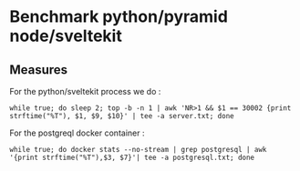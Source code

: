 # Benchmark python/pyramid node/sveltekit

## Measures

For the python/sveltekit process we do : 

```
while true; do sleep 2; top -b -n 1 | awk 'NR>1 && $1 == 30002 {print strftime("%T"), $1, $9, $10}' | tee -a server.txt; done
```

For the postgreql docker container : 

```
while true; do docker stats --no-stream | grep postgresql | awk '{print strftime("%T"),$3, $7}'| tee -a postgresql.txt; done
```
